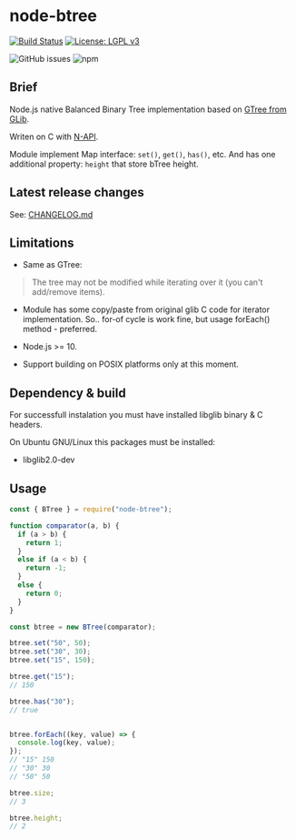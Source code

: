 # node-btree

[![Build Status](https://travis-ci.org/unixs/node-btree.svg?branch=master)](https://travis-ci.org/unixs/node-btree)
[![License: LGPL v3](https://img.shields.io/badge/License-LGPL%20v3-blue.svg)](https://www.gnu.org/licenses/lgpl-3.0)

![GitHub issues](https://img.shields.io/github/issues-raw/unixs/node-btree)
![npm](https://img.shields.io/npm/v/node-btree)

## Brief

Node.js native Balanced Binary Tree implementation based on [GTree from GLib](https://developer.gnome.org/glib/stable/glib-Balanced-Binary-Trees.html#g-tree-remove).

Writen on C with [N-API](https://nodejs.org/dist/latest-v12.x/docs/api/n-api.html).

Module implement Map interface: `set()`, `get()`, `has()`, etc.
And has one additional property: `height` that store bTree height.

## Latest release changes

See: [CHANGELOG.md](https://github.com/unixs/node-btree/blob/master/CHANGELOG.md)

## Limitations

* Same as GTree:

> The tree may not be modified while iterating over it (you can't add/remove items).

* Module has some copy/paste from original glib C code for iterator implementation.
So.. for-of cycle is work fine, but usage forEach() method - preferred.

* Node.js >= 10.

* Support building on POSIX platforms only at this moment.

## Dependency & build

For successfull instalation you must have installed libglib binary & C headers.

On Ubuntu GNU/Linux this packages must be installed:

* libglib2.0-dev

## Usage

```js
const { BTree } = require("node-btree");

function comparator(a, b) {
  if (a > b) {
    return 1;
  }
  else if (a < b) {
    return -1;
  }
  else {
    return 0;
  }
}

const btree = new BTree(comparator);

btree.set("50", 50);
btree.set("30", 30);
btree.set("15", 150);

btree.get("15");
// 150

btree.has("30");
// true


btree.forEach((key, value) => {
  console.log(key, value);
});
// "15" 150
// "30" 30
// "50" 50

btree.size;
// 3

btree.height;
// 2

```
